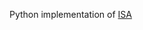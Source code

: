 
Python implementation of [ISA](https://www.sciencedirect.com/science/article/abs/pii/S0019057814000597])